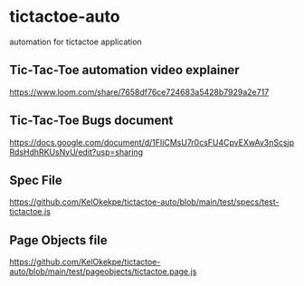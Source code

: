 # tictactoe-auto
automation for tictactoe application



<h2> Tic-Tac-Toe automation video explainer </h2>

https://www.loom.com/share/7658df76ce724683a5428b7929a2e717

<h2> Tic-Tac-Toe Bugs document </h2>

 https://docs.google.com/document/d/1FIiCMsU7r0csFU4CpvEXwAv3nScsjpRdsHdhRKUsNyU/edit?usp=sharing


<h2> Spec File</h2>

https://github.com/KelOkekpe/tictactoe-auto/blob/main/test/specs/test-tictactoe.js

<h2> Page Objects file </h2> 

https://github.com/KelOkekpe/tictactoe-auto/blob/main/test/pageobjects/tictactoe.page.js
